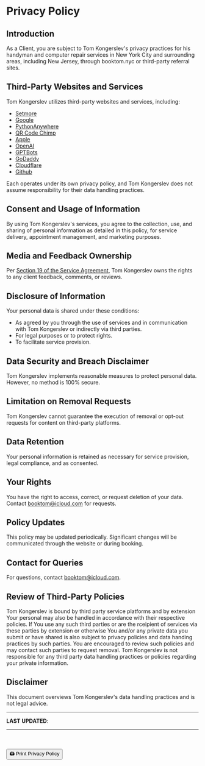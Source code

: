 # Privacy Policy

## Introduction

As a Client, you are subject to Tom Kongerslev's privacy practices for his handyman and computer repair services in New York City and surrounding areas, including New Jersey, through booktom.nyc or third-party referral sites.


## Third-Party Websites and Services

Tom Kongerslev utilizes third-party websites and services, including:
- [Setmore](https://www.setmore.com/#privacy-policy)
- [Google](https://policies.google.com/privacy?hl=en-US)
- [PythonAnywhere](https://www.pythonanywhere.com/privacy_v2/)
- [QR Code Chimp](https://www.qrcodechimp.com/privacy)
- [Apple](https://www.apple.com/legal/privacy/en-ww/)
- [OpenAI](https://openai.com/policies/privacy-policy)
- [GPTBots](https://www.gptbots.ai/privacy-agreement)
- [GoDaddy](https://www.godaddy.com/agreements/privacy)
- [Cloudflare](https://www.cloudflare.com/privacypolicy/)
- [Github](https://docs.github.com/en/site-policy/privacy-policies/github-privacy-statement)

Each operates under its own privacy policy, and Tom Kongerslev does not assume responsibility for their data handling practices.


## Consent and Usage of Information

By using Tom Kongerslev's services, you agree to the collection, use, and sharing of personal information as detailed in this policy, for service delivery, appointment management, and marketing purposes.


## Media and Feedback Ownership

Per [Section 19 of the Service Agreement](https://tommichael88.github.io/booktomnyc/ServiceAgreement#19-media-policy-and-client-feedback-ownership), Tom Kongerslev owns the rights to any client feedback, comments, or reviews.


## Disclosure of Information

Your personal data is shared under these conditions:
- As agreed by you through the use of services and in communication with Tom Kongerslev or indirectly via third parties.
- For legal purposes or to protect rights.
- To facilitate service provision.


## Data Security and Breach Disclaimer

Tom Kongerslev implements reasonable measures to protect personal data. However, no method is 100% secure.


## Limitation on Removal Requests

Tom Kongerslev cannot guarantee the execution of removal or opt-out requests for content on third-party platforms.


## Data Retention

Your personal information is retained as necessary for service provision, legal compliance, and as consented.


## Your Rights

You have the right to access, correct, or request deletion of your data. Contact booktom@icloud.com for requests.


## Policy Updates

This policy may be updated periodically. Significant changes will be communicated through the website or during booking.


## Contact for Queries

For questions, contact booktom@icloud.com.


## Review of Third-Party Policies

Tom Kongerslev is bound by third party service platforms and by extension Your personal may also be handled in accordance with their respective policies. If You use any such third parties or are the rceipient of services via these parties by extension or otherwise You and/or any private data you submit or have shared is also subject to privacy policies and data handing practices by such parties. You are encouraged to review such policies and may contact such parties to request removal. Tom Kongerslev is not responsible for any third party data handling practices or policies regarding your private information.


## Disclaimer

This document overviews Tom Kongerslev's data handling practices and is not legal advice.

<html>
  <head></head>
  <body>    
    <hr>
    <p id="last-updated"><b>LAST UPDATED</b>: </p>
    <hr>
    <br>
<h4 style="color: #454545;">
    <button type="button" onclick="handlePrint()" aria-label="Print" style="cursor: pointer;">
        🖨 Print Privacy Policy
    </button>
</h4>
    <script type="text/javascript">
        function formatDate(date) {
            const options = {
                weekday: 'long',
                year: 'numeric',
                month: 'long',
                day: 'numeric',
                hour: '2-digit',
                minute: '2-digit',
                timeZoneName: 'short',
                hour12: false
            };
            return new Date(date).toLocaleDateString('en-US', options);
        }

        function updateLastUpdatedDate() {
            const lastUpdatedElement = document.getElementById('last-updated');
            const lastModifiedDate = formatDate(document.lastModified);
            lastUpdatedElement.innerHTML += lastModifiedDate;
        }

        // Direct print function for the Privacy Policy page
        function handlePrint() {
            window.print();
        }

        // Listen for print command from the Service Agreement page
        window.addEventListener("message", (event) => {
            if (event.data === "print") {
                window.print();
            }
        }, false);

        // Call the updateLastUpdatedDate function when the page loads
        window.onload = updateLastUpdatedDate;
    </script>
</body>
</html>


